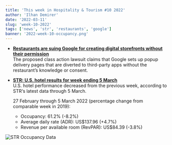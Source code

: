 ```yaml
---
title: 'This week in Hospitality & Tourism #10 2022'
author: 'Ilhan Demirer'
date: '2022-03-11'
slug: 'week-10-2022'
tags: ['news', 'str', 'restaurants', 'google']
banner: '2022-week-10-occupancy.png'
---
```


- **[Restaurants are suing Google for creating digital storefronts without their permission](https://www.nrn.com/operations/restaurants-are-suing-google-creating-digital-storefronts-without-their-permission)**  
  The proposed class action lawsuit claims that Google sets up popup delivery pages that are diverted to third-party apps without the restaurant’s knowledge or consent.

- **[STR: U.S. hotel results for week ending 5 March](https://str.com/press-release/str-us-hotel-results-week-ending-5-march)**  
  U.S. hotel performance decreased from the previous week, according to STR‘s latest data through 5 March.
  
  27 February through 5 March 2022 (percentage change from comparable week in 2019):

  - Occupancy: 61.2% (-8.2%)
  - Average daily rate (ADR): US$137.96 (+4.7%)
  - Revenue per available room (RevPAR): US$84.39 (-3.8%)

![STR Occupancy Data](/images/blogimages/2022-week-10-occupancy.png)
